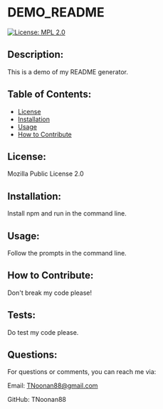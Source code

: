# DEMO_README
[![License: MPL 2.0](https://img.shields.io/badge/License-MPL_2.0-brightgreen.svg)](https://opensource.org/licenses/MPL-2.0)

## Description:
This is a demo of my README generator.

## Table of Contents:
* [License](#license)
* [Installation](#installation)
* [Usage](#usage)
* [How to Contribute](#how-to-contribute)

## License:
Mozilla Public License 2.0

## Installation:
Install npm and run in the command line.

## Usage:
Follow the prompts in the command line.

## How to Contribute:
Don't break my code please!

## Tests:
Do test my code please.

## Questions:
For questions or comments, you can reach me via:

Email: TNoonan88@gmail.com

GitHub: TNoonan88
